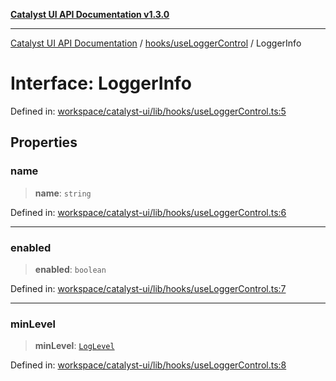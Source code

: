 [**Catalyst UI API Documentation v1.3.0**](../../../README.md)

---

[Catalyst UI API Documentation](../../../README.md) / [hooks/useLoggerControl](../README.md) / LoggerInfo

# Interface: LoggerInfo

Defined in: [workspace/catalyst-ui/lib/hooks/useLoggerControl.ts:5](https://github.com/TheBranchDriftCatalyst/catalyst-ui/blob/main/lib/hooks/useLoggerControl.ts#L5)

## Properties

### name

> **name**: `string`

Defined in: [workspace/catalyst-ui/lib/hooks/useLoggerControl.ts:6](https://github.com/TheBranchDriftCatalyst/catalyst-ui/blob/main/lib/hooks/useLoggerControl.ts#L6)

---

### enabled

> **enabled**: `boolean`

Defined in: [workspace/catalyst-ui/lib/hooks/useLoggerControl.ts:7](https://github.com/TheBranchDriftCatalyst/catalyst-ui/blob/main/lib/hooks/useLoggerControl.ts#L7)

---

### minLevel

> **minLevel**: [`LogLevel`](../../../utils/logger/type-aliases/LogLevel.md)

Defined in: [workspace/catalyst-ui/lib/hooks/useLoggerControl.ts:8](https://github.com/TheBranchDriftCatalyst/catalyst-ui/blob/main/lib/hooks/useLoggerControl.ts#L8)
